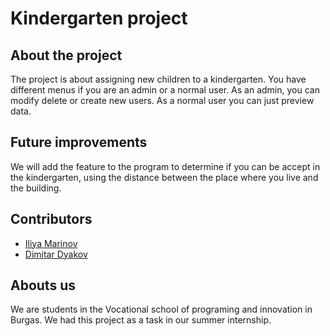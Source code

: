 # Kindergarten project


## About the project

  The project is about assigning new children to a kindergarten. You have different menus if you are an admin or a normal user. As an admin, you can modify delete or create new users. As a normal user you can just preview data. 
  
## Future improvements

  We will add the feature to the program to determine if you can be accept in the kindergarten, using the distance between the place where you live and the building.
  
## Contributors

- [Iliya Marinov](https://github.com/IMMarinov18)
- [Dimitar Dyakov](https://github.com/DPDyakov18)

## Abouts us

   We are students in the Vocational school of programing and innovation in Burgas. We had this project as a task in our summer internship.
